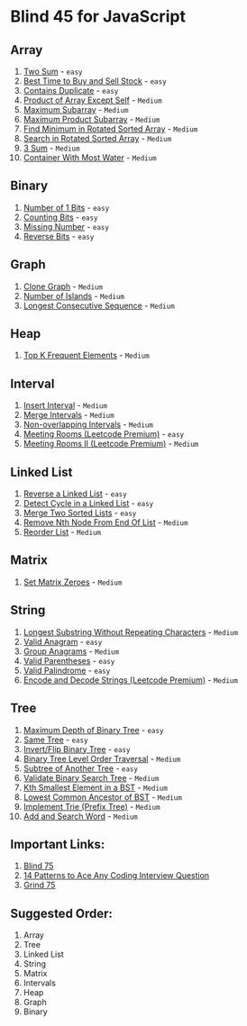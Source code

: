 # Blind 45 for JavaScript

## Array

1. [Two Sum](https://leetcode.com/problems/two-sum/) - `easy`
1. [Best Time to Buy and Sell Stock](https://leetcode.com/problems/best-time-to-buy-and-sell-stock/) - `easy`
1. [Contains Duplicate](https://leetcode.com/problems/contains-duplicate/) - `easy`
1. [Product of Array Except Self](https://leetcode.com/problems/product-of-array-except-self/) - `Medium`
1. [Maximum Subarray](https://leetcode.com/problems/maximum-subarray/) - `Medium`
1. [Maximum Product Subarray](https://leetcode.com/problems/maximum-product-subarray/) - `Medium`
1. [Find Minimum in Rotated Sorted Array](https://leetcode.com/problems/find-minimum-in-rotated-sorted-array/) - `Medium`
1. [Search in Rotated Sorted Array](https://leetcode.com/problems/search-in-rotated-sorted-array/) - `Medium`
1. [3 Sum](https://leetcode.com/problems/3sum/) - `Medium`
1. [Container With Most Water](https://leetcode.com/problems/container-with-most-water/) - `Medium`

## Binary

1. [Number of 1 Bits](https://leetcode.com/problems/number-of-1-bits/) - `easy`
1. [Counting Bits](https://leetcode.com/problems/counting-bits/) - `easy`
1. [Missing Number](https://leetcode.com/problems/missing-number/) - `easy`
1. [Reverse Bits](https://leetcode.com/problems/reverse-bits/) - `easy`

## Graph

1. [Clone Graph](https://leetcode.com/problems/clone-graph/) - `Medium`
1. [Number of Islands](https://leetcode.com/problems/number-of-islands/) - `Medium`
1. [Longest Consecutive Sequence](https://leetcode.com/problems/longest-consecutive-sequence/) - `Medium`

## Heap

1. [Top K Frequent Elements](https://leetcode.com/problems/top-k-frequent-elements/) - `Medium`

## Interval

1. [Insert Interval](https://leetcode.com/problems/insert-interval/) - `Medium`
1. [Merge Intervals](https://leetcode.com/problems/merge-intervals/) - `Medium`
1. [Non-overlapping Intervals](https://leetcode.com/problems/non-overlapping-intervals/) - `Medium`
1. [Meeting Rooms (Leetcode Premium)](https://leetcode.com/problems/meeting-rooms/) - `easy`
1. [Meeting Rooms II (Leetcode Premium)](https://leetcode.com/problems/meeting-rooms-ii/) - `Medium`

## Linked List

1. [Reverse a Linked List](https://leetcode.com/problems/reverse-linked-list/) - `easy`
1. [Detect Cycle in a Linked List](https://leetcode.com/problems/linked-list-cycle/) - `easy`
1. [Merge Two Sorted Lists](https://leetcode.com/problems/merge-two-sorted-lists/) - `easy`
1. [Remove Nth Node From End Of List](https://leetcode.com/problems/remove-nth-node-from-end-of-list/) - `Medium`
1. [Reorder List](https://leetcode.com/problems/reorder-list/) - `Medium`

## Matrix

1. [Set Matrix Zeroes](https://leetcode.com/problems/set-matrix-zeroes/) - `Medium`

## String

1. [Longest Substring Without Repeating Characters](https://leetcode.com/problems/longest-substring-without-repeating-characters/) - `Medium`
1. [Valid Anagram](https://leetcode.com/problems/valid-anagram/) - `easy`
1. [Group Anagrams](https://leetcode.com/problems/group-anagrams/) - `Medium`
1. [Valid Parentheses](https://leetcode.com/problems/valid-parentheses/) - `easy`
1. [Valid Palindrome](https://leetcode.com/problems/valid-palindrome/) - `easy`
1. [Encode and Decode Strings (Leetcode Premium)](https://leetcode.com/problems/encode-and-decode-strings/) - `Medium`

## Tree

1. [Maximum Depth of Binary Tree](https://leetcode.com/problems/maximum-depth-of-binary-tree/) - `easy`
1. [Same Tree](https://leetcode.com/problems/same-tree/) - `easy`
1. [Invert/Flip Binary Tree](https://leetcode.com/problems/invert-binary-tree/) - `easy`
1. [Binary Tree Level Order Traversal](https://leetcode.com/problems/binary-tree-level-order-traversal/) - `Medium`
1. [Subtree of Another Tree](https://leetcode.com/problems/subtree-of-another-tree/) - `easy`
1. [Validate Binary Search Tree](https://leetcode.com/problems/validate-binary-search-tree/) - `Medium`
1. [Kth Smallest Element in a BST](https://leetcode.com/problems/kth-smallest-element-in-a-bst/) - `Medium`
1. [Lowest Common Ancestor of BST](https://leetcode.com/problems/lowest-common-ancestor-of-a-binary-search-tree/) - `Medium`
1. [Implement Trie (Prefix Tree)](https://leetcode.com/problems/implement-trie-prefix-tree/) - `Medium`
1. [Add and Search Word](https://leetcode.com/problems/add-and-search-word-data-structure-design/) - `Medium`

## Important Links:

1. [Blind 75](https://leetcode.com/discuss/general-discussion/460599/blind-75-leetcode-questions)
1. [14 Patterns to Ace Any Coding Interview Question](https://hackernoon.com/14-patterns-to-ace-any-coding-interview-question-c5bb3357f6ed)
1. [Grind 75](https://www.techinterviewhandbook.org/grind75)

## Suggested Order:

1. Array
1. Tree
1. Linked List
1. String
1. Matrix
1. Intervals
1. Heap
1. Graph
1. Binary
